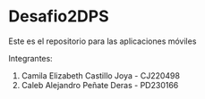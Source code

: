 # Desafio2DPS
Este es el repositorio para las aplicaciones móviles

Integrantes:

1. Camila Elizabeth Castillo Joya - CJ220498
2. Caleb Alejandro Peñate Deras - PD230166
